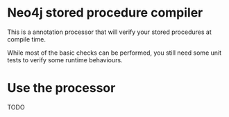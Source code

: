# Neo4j stored procedure compiler

This is a annotation processor that will verify your stored procedures
at compile time.

While most of the basic checks can be performed, you still need
some unit tests to verify some runtime behaviours.

# Use the processor

TODO
